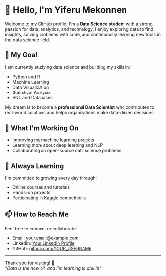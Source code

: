# 👋 Hello, I'm Yiferu Mekonnen

Welcome to my GitHub profile! I'm a **Data Science student** with a strong passion for data, analytics, and technology. I enjoy exploring data to find insights, solving problems with code, and continuously learning new tools in the data science field.

## 🎯 My Goal

I am currently studying data science and building my skills in:
- Python and R
- Machine Learning
- Data Visualization
- Statistical Analysis
- SQL and Databases

My dream is to become a **professional Data Scientist** who contributes to real-world solutions and helps organizations make data-driven decisions.

## 📌 What I'm Working On

- Improving my machine learning projects
- Learning more about deep learning and NLP
- Collaborating on open-source data science problems

## 🌱 Always Learning

I'm committed to growing every day through:
- Online courses and tutorials
- Hands-on projects
- Participating in Kaggle competitions

## 📫 How to Reach Me

Feel free to connect or collaborate:
- Email: your.email@example.com
- LinkedIn: [Your LinkedIn Profile](https://linkedin.com/in/your-profile)
- GitHub: [github.com/YOUR_USERNAME](https://github.com/YOUR_USERNAME)

---

Thank you for visiting! 🚀  
*“Data is the new oil, and I’m learning to drill it!”*
